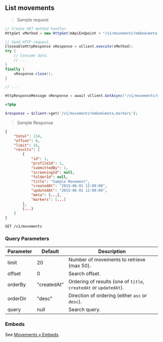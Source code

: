 ## List movements

> Sample request

```java
// Create GET method handler.
HttpGet vMethod = new HttpGet(mApiEndpoint + "/v1/movements?embed=meta,markers");

// Send HTTP request.
CloseableHttpResponse vResponse = vClient.execute(vMethod);
try {
    // Consume data.
    // ...
}
finally {
    vResponse.close();
}
```

```c
// ...
```

```csharp
HttpResponseMessage vResponse = await vClient.GetAsync("/v1/movements?embed=meta,markers");
```

```php
<?php

$response = $client->get('/v1/movements?embed=meta,markers');
```

> Sample Response

```json
{
    "total": 134,
    "offset": 0,
    "limit": 16,
    "results": [
        {
            "id": 1,
            "profileId": 1,
            "submittedBy": 1,
            "screeningId": null,
            "folderId": null,
            "title": "Sample Movement",
            "createdAt": "2015-06-01 12:00:00",
            "updatedAt": "2015-06-01 12:00:00",
            "meta": {...},
            "markers": [...]
        },
        {...}
    ]
}
```

`GET /v1/movements`

### Query Parameters

Parameter | Default | Description
--------- | ------- | -----------
limit | 20 | Number of movements to retrieve (max 50).
offset | 0 | Search offset.
orderBy | "createdAt" | Ordering of results (one of `title`, `createdAt` or `updatedAt`).
orderDir | "desc" | Direction of ordering (either `asc` or `desc`).
query | null | Search query.

### Embeds

See [Movements &raquo; Embeds](#embeds-for-movements).
